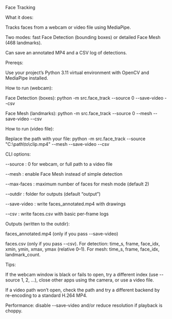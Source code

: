 Face Tracking

What it does:

Tracks faces from a webcam or video file using MediaPipe.

Two modes: fast Face Detection (bounding boxes) or detailed Face Mesh (468 landmarks).

Can save an annotated MP4 and a CSV log of detections.

Prereqs:

Use your project’s Python 3.11 virtual environment with OpenCV and MediaPipe installed.

How to run (webcam):

Face Detection (boxes): python -m src.face_track --source 0 --save-video --csv

Face Mesh (landmarks): python -m src.face_track --source 0 --mesh --save-video --csv

How to run (video file):

Replace the path with your file: python -m src.face_track --source "C:\path\to\clip.mp4" --mesh --save-video --csv

CLI options:

--source : 0 for webcam, or full path to a video file

--mesh : enable Face Mesh instead of simple detection

--max-faces : maximum number of faces for mesh mode (default 2)

--outdir : folder for outputs (default “output”)

--save-video : write faces_annotated.mp4 with drawings

--csv : write faces.csv with basic per-frame logs

Outputs (written to the outdir):

faces_annotated.mp4 (only if you pass --save-video)

faces.csv (only if you pass --csv). For detection: time_s, frame, face_idx, xmin, ymin, xmax, ymax (relative 0–1). For mesh: time_s, frame, face_idx, landmark_count.

Tips:

If the webcam window is black or fails to open, try a different index (use --source 1, 2, …), close other apps using the camera, or use a video file.

If a video path won’t open, check the path and try a different backend by re-encoding to a standard H.264 MP4.

Performance: disable --save-video and/or reduce resolution if playback is choppy.
